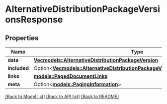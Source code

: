 # AlternativeDistributionPackageVersionsResponse

## Properties

Name | Type | Description | Notes
------------ | ------------- | ------------- | -------------
**data** | [**Vec<models::AlternativeDistributionPackageVersion>**](AlternativeDistributionPackageVersion.md) |  | 
**included** | Option<[**Vec<models::AlternativeDistributionPackageVersionsResponseIncludedInner>**](AlternativeDistributionPackageVersionsResponse_included_inner.md)> |  | [optional]
**links** | [**models::PagedDocumentLinks**](PagedDocumentLinks.md) |  | 
**meta** | Option<[**models::PagingInformation**](PagingInformation.md)> |  | [optional]

[[Back to Model list]](../README.md#documentation-for-models) [[Back to API list]](../README.md#documentation-for-api-endpoints) [[Back to README]](../README.md)


